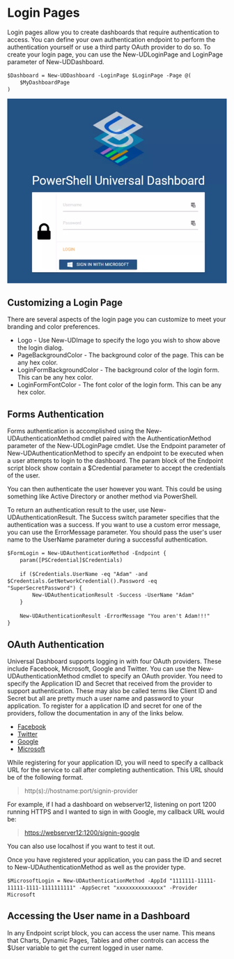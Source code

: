 # Login Pages

Login pages allow you to create dashboards that require authentication to access. You can define your own authentication endpoint to perform the authentication yourself or use a third party OAuth provider to do so. To create your login page, you can use the New-UDLoginPage and LoginPage parameter of New-UDDashboard.

```text
$Dashboard = New-UDDashboard -LoginPage $LoginPage -Page @(
    $MyDashboardPage
)
```

![](.gitbook/assets/login-page.png)

## Customizing a Login Page

There are several aspects of the login page you can customize to meet your branding and color preferences.

* Logo - Use New-UDImage to specify the logo you wish to show above the login dialog. 
* PageBackgroundColor - The background color of the page. This can be any hex color. 
* LoginFormBackgroundColor - The background color of the login form. This can be any hex color. 
* LoginFormFontColor - The font color of the login form. This can be any hex color. 

## Forms Authentication

Forms authentication is accomplished using the New-UDAuthenticationMethod cmdlet paired with the AuthenticationMethod parameter of the New-UDLoginPage cmdlet. Use the Endpoint parameter of New-UDAuthenticationMethod to specify an endpoint to be executed when a user attempts to login to the dashboard. The param block of the Endpoint script block show contain a $Credential parameter to accept the credentials of the user.

You can then authenticate the user however you want. This could be using something like Active Directory or another method via PowerShell.

To return an authentication result to the user, use New-UDAuthenticationResult. The Success switch parameter specifies that the authentication was a success. If you want to use a custom error message, you can use the ErrorMessage parameter. You should pass the user's user name to the UserName parameter during a successful authentication.

```text
$FormLogin = New-UDAuthenticationMethod -Endpoint {
    param([PSCredential]$Credentials)

    if ($Credentials.UserName -eq "Adam" -and $Credentials.GetNetworkCredential().Password -eq "SuperSecretPassword") {
        New-UDAuthenticationResult -Success -UserName "Adam"
    }

    New-UDAuthenticationResult -ErrorMessage "You aren't Adam!!!"
}
```

## OAuth Authentication

Universal Dashboard supports logging in with four OAuth providers. These include Facebook, Microsoft, Google and Twitter. You can use the New-UDAuthenticationMethod cmdlet to specify an OAuth provider. You need to specify the Application ID and Secret that received from the provider to support authentication. These may also be called terms like Client ID and Secret but all are pretty much a user name and password to your application. To register for a application ID and secret for one of the providers, follow the documentation in any of the links below.

* [Facebook](https://docs.microsoft.com/en-us/aspnet/core/security/authentication/social/facebook-logins?tabs=aspnetcore2x)
* [Twitter](https://docs.microsoft.com/en-us/aspnet/core/security/authentication/social/twitter-logins?tabs=aspnetcore2x)
* [Google](https://docs.microsoft.com/en-us/aspnet/core/security/authentication/social/google-logins?tabs=aspnetcore2x)
* [Microsoft](https://docs.microsoft.com/en-us/aspnet/core/security/authentication/social/microsoft-logins?tabs=aspnetcore2x)

While registering for your application ID, you will need to specify a callback URL for the service to call after completing authentication. This URL should be of the following format.

> http\(s\)://hostname:port/signin-provider

For example, if I had a dashboard on webserver12, listening on port 1200 running HTTPS and I wanted to sign in with Google, my callback URL would be:

> [https://webserver12:1200/signin-google](https://webserver12:1200/signin-google)

You can also use localhost if you want to test it out.

Once you have registered your application, you can pass the ID and secret to New-UDAuthenticationMethod as well as the provider type.

```text
$MicrosoftLogin = New-UDAuthenticationMethod -AppId "1111111-11111-11111-1111-1111111111" -AppSecret "xxxxxxxxxxxxxxx" -Provider Microsoft
```

## Accessing the User name in a Dashboard

In any Endpoint script block, you can access the user name. This means that Charts, Dynamic Pages, Tables and other controls can access the $User variable to get the current logged in user name.

